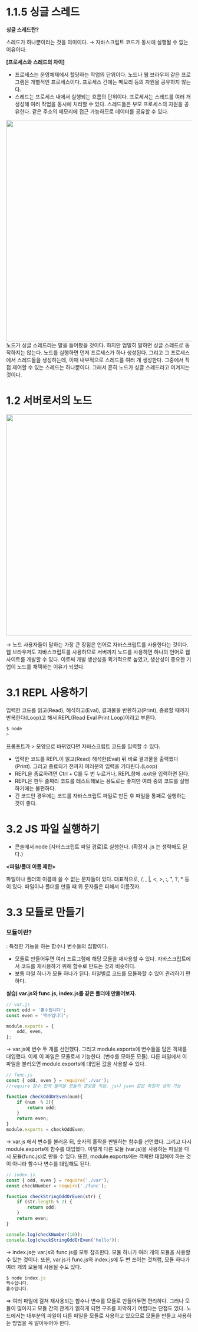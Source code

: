# 1.1.5 싱글 스레드

**싱글 스레드란?**

스레드가 하나뿐이라는 것을 의미이다. → 자바스크립트 코드가 동시에 실행될 수 없는 이유이다.

**[프로세스와 스레드의 차이]**

- 프로세스는 운영체제에서 할당하는 작업의 단위이다. 노드나 웹 브라우저 같은 프로그램은 개별적인 프로세스이다. 프로세스 간에는 메모리 등의 자원을 공유하지 않는다.
- 스레드는 프로세스 내에서 실행되는 흐름의 단위이다. 프로세서는 스레드를 여러 개 생성해 여러 작업을 동시에 처리할 수 있다. 스레드들은 부모 프로세스의 자원을 공유한다. 같은 주소의 메모리에 접근 가능하므로 데이터를 공유할 수 있다.

<img src='./img/노드장단점.jpg' width='600px' />
노드가 싱글 스레드라는 말을 들어봤을 것이다. 하지만 엄밀히 말하면 싱글 스레드로 동작하지는 않는다. 노드를 실행하면 먼저 프로세스가 하나 생성된다. 그리고 그 프로세스에서 스레드들을 생성하는데, 이때 내부적으로 스레드를 여러 개 생성한다. 그중에서 직접 제어할 수 있는 스레드는 하나뿐이다. 그래서 흔히 노드가 싱글 스레드라고 여겨지는 것이다.

# **1.2 서버로서의 노드**

<img src='./img/노드장단점.jpeg' width='600px' />

→ 노드 사용자들이 말하는 가장 큰 장점은 언어로 자바스크립트를 사용한다는 것이다. 웹 브라우저도 자바스크립트를 사용하므로 서버까지 노드를 사용하면 하나의 언어로 웹 사이트를 개발할 수 있다. 이로써 개발 생산성을 획기적으로 높였고, 생산성이 중요한 기업이 노드를 채택하는 이유가 되었다. 

# 3.1 REPL 사용하기

입력한 코드를 읽고(Read), 해석하고(Eval), 결과물을 반환하고(Print), 종료할 때까지 반복한다(Loop)고 해서 REPL(Read Eval Print Loop)이라고 부른다.

```jsx
$ node
>
```

프롬프트가 > 모양으로 바뀌었다면 자바스크립트 코드를 입력할 수 있다. 

- 입력한 코드를 REPL이 읽고(Read) 해석한(Eval) 뒤 바로 결과물을 출력했다(Print). 그리고 종료되기 전까지 여러분의 입력을 기다린다.(Loop)
- REPL을 종료하려면 Ctrl + C를 두 번 누르거나, REPL창에 .exit을 입력하면 된다.
- REPL은 한두 줄짜리 코드를 테스트해보는 용도로는 좋지만 여러 중의 코드를 실행하기에는 불편하다.
- 긴 코드인 경우에는 코드를 자바스크립트 파일로 만든 후 파일을 통째로 실행하는 것이 좋다.

# 3.2 JS 파일 실행하기

- 콘솔에서 node [자바스크립트 파일 경로]로 실행한다. (확장자 .js 는 생략해도 된다.)

**<파일/폴더 이름 제한>**

파일이나 폴더의 이름에 쓸 수 없는 문자들이 있다. 대표적으로, /, \, |, <, >, :, ", ?, * 등이 있다. 파일이나 폴더를 만들 때 위 문자들은 피해서 이름짓자.

# 3.3 모듈로 만들기

### 모듈이란?

: 특정한 기능을 하는 함수나 변수들의 집합이다.

- 모듈로 만들어두면 여러 프로그램에 해당 모듈을 재사용할 수 있다. 자바스크립트에서 코드를 재사용하기 위해 함수로 만드는 것과 비슷하다.
- 보통 파일 하나가 모듈 하나가 된다. 파일별로 코드를 모듈화할 수 있어 관리하기 편하다.

**실습) var.js와 func.js, index.js를 같은 폴더에 만들어보자.**

```jsx
// var.js 
const odd = '홀수입니다';
const even = '짝수입니다';

module.exports = {
	odd, even,
};
```

→ var.js에 변수 두 개를 선언했다. 그리고 module.exports에 변수들을 담은 객체를 대입했다. 이제 이 파일은 모듈로서 기능한다. (변수를 모아둔 모듈). 다른 파일에서 이 파일을 불러오면 module.exports에 대입된 값을 사용할 수 있다. 

```jsx
// func.js
const { odd, even } = require('./var'); 
//require 함수 안에 불러올 모듈의 경로를 적음. js나 json 같은 확장자 생략 가능

function checkOddOrEven(num){
	if (num  % 2){
		return odd;
	}
	return even;
}
module.exports = checkOddEven;
```

→ var.js 에서 변수를 불러온 뒤, 숫자의 홀짝을 판별하는 함수를 선언했다. 그리고 다시 module.exports에 함수를 대입했다. 이렇게 다른 모듈 (var.js)을 사용하는 파일을 다시 모듈(func.js)로 만들 수 있다. 또한, module.exports에는 객체만 대입해야 하는 것이 아니라 함수나 변수를 대입해도 된다.

```jsx
// index.js
const { odd, even } = require('./var');
const checkNumber = require('./func');

function checkStringOddOrEven(str) {
	if (str.length % 2) {
		return odd;
	}
	return even;
}

console.log(checkNumber(10));
console.log(checkStringOddOrEven('hello'));
```

→ index.js는 var.js와 func.js를 모두 참조한다. 모듈 하나가 여러 개의 모듈을 사용할 수 있는 것이다. 또한, var.js가 func.js와 index.js에 두 번 쓰이는 것처럼, 모듈 하나가 여러 개의 모듈에 사용될 수도 있다.

```jsx
$ node index.js
짝수입니다.
홀수입니다. 
```

⇒ 여러 파일에 걸쳐 재사용되는 함수나 변수를 모듈로 만들어두면 편리하다. 그러나 모듈이 많아지고 모듈 간의 관계가 얽히게 되면 구조를 파악하기 어렵다는 단점도 있다. 노드에서는 대부분의 파일이 다른 파일을 모듈로 사용하고 있으므로 모듈을 만들고 사용하는 방법을 꼭 알아두어야 한다.
